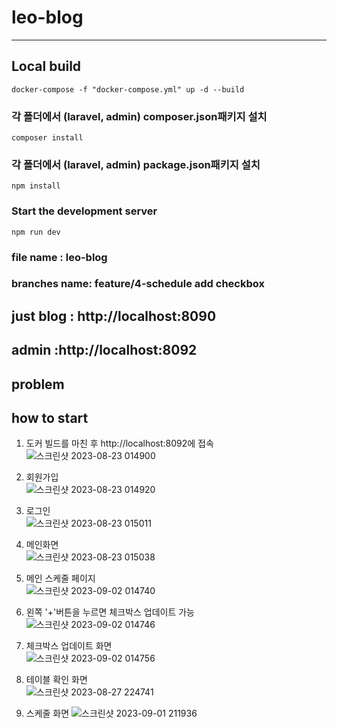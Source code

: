 # leo-blog
---
## Local build
```aidl
docker-compose -f "docker-compose.yml" up -d --build
```
### 각 폴더에서 (laravel, admin) composer.json패키지 설치
```aidl
composer install
```
### 각 폴더에서 (laravel, admin) package.json패키지 설치
```aidl
npm install
```
### Start the development server
```aidl
npm run dev
```
### file name : leo-blog
### branches name: feature/4-schedule add checkbox

## just blog : http://localhost:8090
## admin :http://localhost:8092

## problem


## how to start
1. 도커 빌드를 마친 후 http://localhost:8092에 접속<br/>
![스크린샷 2023-08-23 014900](https://github.com/thai-daunbi/leo-blog/assets/126050099/dc69d721-2419-4a49-b058-ec06ddbfb42d)

2. 회원가입<br/>
   ![스크린샷 2023-08-23 014920](https://github.com/thai-daunbi/leo-blog/assets/126050099/7ffeed5d-7ceb-4664-84f4-c753775f916e)

2. 로그인<br/>
   ![스크린샷 2023-08-23 015011](https://github.com/thai-daunbi/leo-blog/assets/126050099/f0b08375-dd50-4c0b-9b64-86a750a869e0)

4. 메인화면<br/>
![스크린샷 2023-08-23 015038](https://github.com/thai-daunbi/leo-blog/assets/126050099/f62a3d28-252e-4a67-850c-efc7faadbfe3)

5. 메인 스케줄 페이지<br/>
![스크린샷 2023-09-02 014740](https://github.com/thai-daunbi/leo-blog/assets/126050099/0586c5cd-b286-4cf6-8a06-0c280e92ab64)

6. 왼쪽 '+'버튼을 누르면 체크박스 업데이트 가능<br/>
![스크린샷 2023-09-02 014746](https://github.com/thai-daunbi/leo-blog/assets/126050099/805ec674-0a9d-4036-8fc3-76db46b47cab)

7. 체크박스 업데이트 화면<br/>
![스크린샷 2023-09-02 014756](https://github.com/thai-daunbi/leo-blog/assets/126050099/6611cb9d-3761-4cb2-a473-111dbd987a46)

8. 테이블 확인 화면<br/>
![스크린샷 2023-08-27 224741](https://github.com/thai-daunbi/leo-blog/assets/126050099/64fe7580-c741-40c0-b47e-0678d40bf03e)

9. 스케줄 화면
![스크린샷 2023-09-01 211936](https://github.com/thai-daunbi/leo-blog/assets/126050099/e2708e49-5ea8-416b-adb3-b5479e03d3a1)





